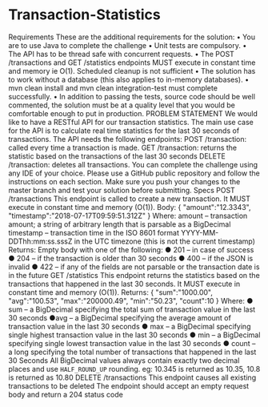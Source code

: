 # Transaction-Statistics
Requirements
These are the additional requirements for the solution:
• You are to use Java to complete the challenge
• Unit tests are compulsory.
• The API has to be thread safe with concurrent requests.
• The POST /transactions and GET /statistics endpoints MUST execute in constant time
and memory ie O(1). Scheduled cleanup is not sufficient
• The solution has to work without a database (this also applies to in-memory
databases).
• mvn clean install and mvn clean integration-test must complete successfully.
• In addition to passing the tests, source code should be well commented, the solution
must be at a quality level that you would be comfortable enough to put in production.
  PROBLEM STATEMENT
We would like to have a RESTful API for our transaction statistics. The main use case for the
API is to calculate real time statistics for the last 30 seconds of transactions. The API needs
the following endpoints:
POST /transaction: called every time a transaction is made.
GET /transaction: returns the statistic based on the transactions of the last 30 seconds
DELETE /transaction: deletes all transactions.
You can complete the challenge using any IDE of your choice. Please use a GitHub public
repository and follow the instructions on each section.
Make sure you push your changes to the master branch and test your solution before
submitting.
Specs
POST /transactions
This endpoint is called to create a new transaction. It MUST execute in constant time and
memory (O(1)).
Body: { "amount":"12.3343", "timestamp":"2018-07-17T09:59:51.312Z" }
Where:
amount – transaction amount; a string of arbitrary length that is parsable as a BigDecimal 
timestamp – transaction time in the ISO 8601 format YYYY-MM-DDThh:mm:ss.sssZ in the
UTC timezone (this is not the current timestamp)
Returns: Empty body with one of the following:
● 201 – in case of success
● 204 – if the transaction is older than 30 seconds
● 400 – if the JSON is invalid
● 422 – if any of the fields are not parsable or the transaction date is in the future
GET /statistics
This endpoint returns the statistics based on the transactions that happened in the last 30
seconds. It MUST execute in constant time and memory (O(1)).
Returns:
{
"sum":"1000.00", "avg":"100.53", "max":"200000.49", "min":"50.23", "count":10
}
Where:
● sum – a BigDecimal specifying the total sum of transaction value in the last 30 seconds
●avg – a BigDecimal specifying the average amount of transaction value in the last 30
seconds
● max – a BigDecimal specifying single highest transaction value in the last 30 seconds
● min – a BigDecimal specifying single lowest transaction value in the last 30 seconds
● count – a long specifying the total number of transactions that happened in the last 30
Seconds
All BigDecimal values always contain exactly two decimal places and use `HALF_ROUND_UP`
rounding. eg: 10.345 is returned as 10.35, 10.8 is returned as 10.80
DELETE /transactions
This endpoint causes all existing transactions to be deleted The endpoint should accept an
empty request body and return a 204 status code
